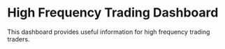 # High Frequency Trading Dashboard

This dashboard provides useful information for high frequency trading traders.
